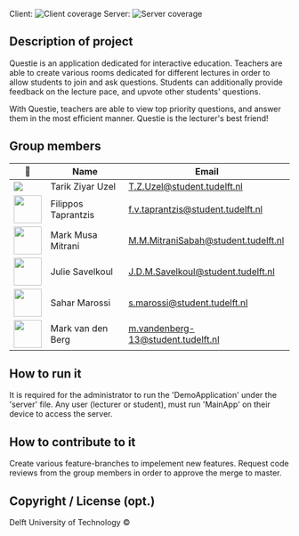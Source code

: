 Client: ![Client coverage](https://gitlab.ewi.tudelft.nl/cse1105/2019-2020/organisation/repository-template/badges/master/coverage.svg?job=client-test)
Server: ![Server coverage](https://gitlab.ewi.tudelft.nl/cse1105/2019-2020/organisation/repository-template/badges/master/coverage.svg?job=server-test)

## Description of project

Questie is an application dedicated for interactive education. Teachers are able to create various rooms
dedicated for different lectures in order to allow students to join and ask questions. Students
can additionally provide feedback on the lecture pace, and upvote other students' questions.

With Questie, teachers are able to view top priority questions, and answer them in the most
efficient manner. Questie is the lecturer's best friend!

## Group members
| 📸 | Name | Email |
|---|---|---|
| ![](https://gitlab.ewi.tudelft.nl/cse1105/2020-2021/team-repositories/oopp-group-28/repository-template/uploads/9a6cf1bced61cdea8917e310e267fd72/rereresized_pp.jpeg) | Tarik Ziyar Uzel | T.Z.Uzel@student.tudelft.nl |
| <img src="https://64.media.tumblr.com/1ebab3ec824eabdf31acb792c682a55c/tumblr_ox2rm7xugZ1vlwdwgo1_640.gifv" width='50px'> | Filippos Taprantzis | f.v.taprantzis@student.tudelft.nl |
| <img src="https://gitlab.ewi.tudelft.nl/uploads/-/system/user/avatar/3659/avatar.png" width=50px>| Mark Musa Mitrani | M.M.MitraniSabah@student.tudelft.nl|
| <img src= "https://gitlab.ewi.tudelft.nl/uploads/-/system/user/avatar/3658/avatar.png?width=400" width=50px> | Julie Savelkoul | J.D.M.Savelkoul@student.tudelft.nl |
| <img src= "https://gitlab.ewi.tudelft.nl/uploads/-/system/user/avatar/3657/avatar.png?width=400" width=50px>| Sahar Marossi | s.marossi@student.tudelft.nl |
| <img src="https://gitlab.ewi.tudelft.nl/uploads/-/system/user/avatar/3662/avatar.png" width=50px>| Mark van den Berg | m.vandenberg-13@student.tudelft.nl |


<!-- Instructions (remove once assignment has been completed -->
<!-- - Add (only!) your own name to the table above (use Markdown formatting) -->
<!-- - Mention your *student* email address -->
<!-- - Preferably add a recognisable photo, otherwise add your GitLab photo -->
<!-- - (please make sure the photos have the same size) --> 

## How to run it

It is required for the administrator to run the 'DemoApplication' under the 'server' file. 
Any user (lecturer or student), must run 'MainApp' on their device to access the server.

## How to contribute to it

Create various feature-branches to impelement new features. Request code reviews from the
group members in order to approve the merge to master.

## Copyright / License (opt.)

Delft University of Technology ©
